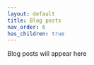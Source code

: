 ```yaml
---
layout: default
title: Blog posts
nav_order: 6
has_children: true
---
```


Blog posts will appear here
